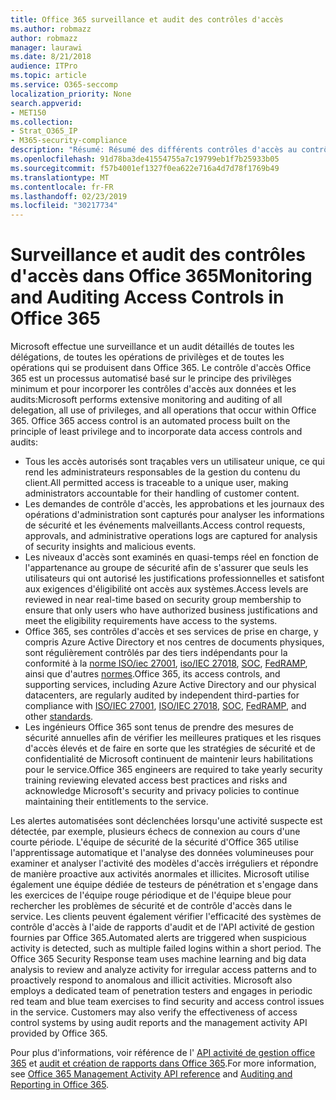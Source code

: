 ```yaml
---
title: Office 365 surveillance et audit des contrôles d'accès
ms.author: robmazz
author: robmazz
manager: laurawi
ms.date: 8/21/2018
audience: ITPro
ms.topic: article
ms.service: O365-seccomp
localization_priority: None
search.appverid:
- MET150
ms.collection:
- Strat_O365_IP
- M365-security-compliance
description: "Résumé: Résumé des différents contrôles d'accès au contrôle et à l'audit disponibles dans Office 365."
ms.openlocfilehash: 91d78ba3de41554755a7c19799eb1f7b25933b05
ms.sourcegitcommit: f57b4001ef1327f0ea622e716a4d7d78f1769b49
ms.translationtype: MT
ms.contentlocale: fr-FR
ms.lasthandoff: 02/23/2019
ms.locfileid: "30217734"
---
```

# <a name="monitoring-and-auditing-access-controls-in-office-365"></a><span data-ttu-id="27854-103">Surveillance et audit des contrôles d'accès dans Office 365</span><span class="sxs-lookup"><span data-stu-id="27854-103">Monitoring and Auditing Access Controls in Office 365</span></span>

<span data-ttu-id="27854-p101">Microsoft effectue une surveillance et un audit détaillés de toutes les délégations, de toutes les opérations de privilèges et de toutes les opérations qui se produisent dans Office 365. Le contrôle d'accès Office 365 est un processus automatisé basé sur le principe des privilèges minimum et pour incorporer les contrôles d'accès aux données et les audits:</span><span class="sxs-lookup"><span data-stu-id="27854-p101">Microsoft performs extensive monitoring and auditing of all delegation, all use of privileges, and all operations that occur within Office 365. Office 365 access control is an automated process built on the principle of least privilege and to incorporate data access controls and audits:</span></span>
- <span data-ttu-id="27854-106">Tous les accès autorisés sont traçables vers un utilisateur unique, ce qui rend les administrateurs responsables de la gestion du contenu du client.</span><span class="sxs-lookup"><span data-stu-id="27854-106">All permitted access is traceable to a unique user, making administrators accountable for their handling of customer content.</span></span>
- <span data-ttu-id="27854-107">Les demandes de contrôle d'accès, les approbations et les journaux des opérations d'administration sont capturés pour analyser les informations de sécurité et les événements malveillants.</span><span class="sxs-lookup"><span data-stu-id="27854-107">Access control requests, approvals, and administrative operations logs are captured for analysis of security insights and malicious events.</span></span>
- <span data-ttu-id="27854-108">Les niveaux d'accès sont examinés en quasi-temps réel en fonction de l'appartenance au groupe de sécurité afin de s'assurer que seuls les utilisateurs qui ont autorisé les justifications professionnelles et satisfont aux exigences d'éligibilité ont accès aux systèmes.</span><span class="sxs-lookup"><span data-stu-id="27854-108">Access levels are reviewed in near real-time based on security group membership to ensure that only users who have authorized business justifications and meet the eligibility requirements have access to the systems.</span></span>
- <span data-ttu-id="27854-109">Office 365, ses contrôles d'accès et ses services de prise en charge, y compris Azure Active Directory et nos centres de documents physiques, sont régulièrement contrôlés par des tiers indépendants pour la conformité à la [norme ISO/iec 27001](https://www.microsoft.com/en-us/TrustCenter/Compliance/iso-iec-27001), [iso/IEC 27018](https://www.microsoft.com/en-us/TrustCenter/Compliance/iso-iec-27018), [SOC](https://www.microsoft.com/en-us/TrustCenter/Compliance/SOC), [FedRAMP](https://www.microsoft.com/en-us/TrustCenter/Compliance/FedRAMP), ainsi que d'autres [normes](https://www.microsoft.com/en-us/TrustCenter/Compliance?service=Office#Icons).</span><span class="sxs-lookup"><span data-stu-id="27854-109">Office 365, its access controls, and supporting services, including Azure Active Directory and our physical datacenters, are regularly audited by independent third-parties for compliance with [ISO/IEC 27001](https://www.microsoft.com/en-us/TrustCenter/Compliance/iso-iec-27001), [ISO/IEC 27018](https://www.microsoft.com/en-us/TrustCenter/Compliance/iso-iec-27018), [SOC](https://www.microsoft.com/en-us/TrustCenter/Compliance/SOC), [FedRAMP](https://www.microsoft.com/en-us/TrustCenter/Compliance/FedRAMP), and other [standards](https://www.microsoft.com/en-us/TrustCenter/Compliance?service=Office#Icons).</span></span>
- <span data-ttu-id="27854-110">Les ingénieurs Office 365 sont tenus de prendre des mesures de sécurité annuelles afin de vérifier les meilleures pratiques et les risques d'accès élevés et de faire en sorte que les stratégies de sécurité et de confidentialité de Microsoft continuent de maintenir leurs habilitations pour le service.</span><span class="sxs-lookup"><span data-stu-id="27854-110">Office 365 engineers are required to take yearly security training reviewing elevated access best practices and risks and acknowledge Microsoft's security and privacy policies to continue maintaining their entitlements to the service.</span></span>

<span data-ttu-id="27854-p102">Les alertes automatisées sont déclenchées lorsqu'une activité suspecte est détectée, par exemple, plusieurs échecs de connexion au cours d'une courte période. L'équipe de sécurité de la sécurité d'Office 365 utilise l'apprentissage automatique et l'analyse des données volumineuses pour examiner et analyser l'activité des modèles d'accès irréguliers et répondre de manière proactive aux activités anormales et illicites. Microsoft utilise également une équipe dédiée de testeurs de pénétration et s'engage dans les exercices de l'équipe rouge périodique et de l'équipe bleue pour rechercher les problèmes de sécurité et de contrôle d'accès dans le service. Les clients peuvent également vérifier l'efficacité des systèmes de contrôle d'accès à l'aide de rapports d'audit et de l'API activité de gestion fournies par Office 365.</span><span class="sxs-lookup"><span data-stu-id="27854-p102">Automated alerts are triggered when suspicious activity is detected, such as multiple failed logins within a short period. The Office 365 Security Response team uses machine learning and big data analysis to review and analyze activity for irregular access patterns and to proactively respond to anomalous and illicit activities. Microsoft also employs a dedicated team of penetration testers and engages in periodic red team and blue team exercises to find security and access control issues in the service. Customers may also verify the effectiveness of access control systems by using audit reports and the management activity API provided by Office 365.</span></span> 

<span data-ttu-id="27854-115">Pour plus d'informations, voir référence de l' [API activité de gestion office 365](https://msdn.microsoft.com/en-us/library/office/mt227394.aspx) et [audit et création de rapports dans Office 365](office-365-auditing-and-reporting-overview.md).</span><span class="sxs-lookup"><span data-stu-id="27854-115">For more information, see [Office 365 Management Activity API reference](https://msdn.microsoft.com/en-us/library/office/mt227394.aspx) and [Auditing and Reporting in Office 365](office-365-auditing-and-reporting-overview.md).</span></span>
